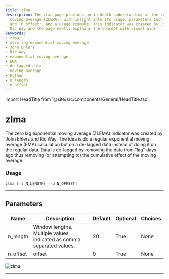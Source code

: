 ```yaml
---
title: zlma
description: The zlma page provides an in-depth understanding of the zero lag exponential
  moving average (ZLEMA), with insight into its usage, parameters such as 'n_length'
  and 'n_offset', and a usage example. This indicator was created by John Ehlers and
  Ric Way and the page neatly explains the concept with visual aids.
keywords:
- zlma
- zero lag exponential moving average
- John Ehlers
- Ric Way
- exponential moving average
- EMA
- de-lagged data
- moving average
- Python
- n_length
- n_offset
---
```


import HeadTitle from '@site/src/components/General/HeadTitle.tsx';

<HeadTitle title="zlma - Ta - Stocks - Reference | OpenBB Terminal Docs" />

# zlma

The zero lag exponential moving average (ZLEMA) indicator was created by John Ehlers and Ric Way. The idea is do a regular exponential moving average (EMA) calculation but on a de-lagged data instead of doing it on the regular data. Data is de-lagged by removing the data from "lag" days ago thus removing (or attempting to) the cumulative effect of the moving average.

### Usage

```python
zlma [-l N_LENGTH] [-o N_OFFSET]
```

---

## Parameters

| Name | Description | Default | Optional | Choices |
| ---- | ----------- | ------- | -------- | ------- |
| n_length | Window lengths. Multiple values indicated as comma separated values. | 20 | True | None |
| n_offset | offset | 0 | True | None |

![zlma](https://user-images.githubusercontent.com/46355364/154312786-bc60268b-9da9-4fd9-bed6-fc95f5560075.png)

---
